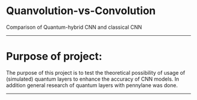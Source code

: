 # Quanvolution-vs-Convolution
  Comparison of Quantum-hybrid CNN and classical CNN

--------------------------------------------------------------------------------

# Purpose of project:

The purpose of this project is to test the theoretical possibility of usage of (simulated) quantum layers to enhance the accuracy of CNN models. In addition general research of quantum layers with pennylane was done.

------------------------------------------------------------------------------------
